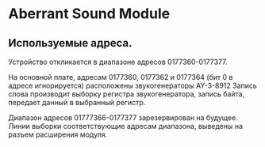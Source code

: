 # Aberrant Sound Module

##

## Используемые адреса.
Устройство откликается в диапазоне адресов 0177360-0177377.

На основной плате, адресам 0177360, 0177362 и 0177364 (бит 0 в адресе
игнорируется) расположены звукогенераторы AY-3-8912
Запись слова производит выборку регистра звукогенератора,
запись байта, передает данный в выбранный регистр.

Диапазон адресов 01777366-0177377 зарезервирован на будущее.
Линии выборки соответствующие адресам диапазона, выведены на разъем расширения модуля.


